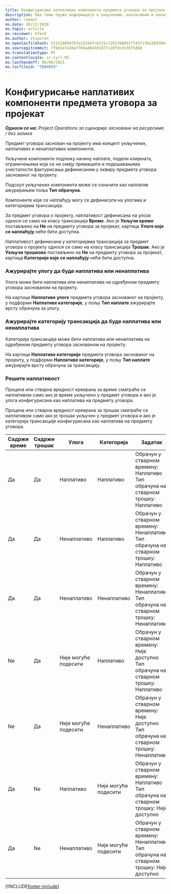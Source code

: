 ```yaml
---
title: Конфигурисање наплативих компоненти предмета уговора за пројекат
description: Ова тема пружа информације о укљученим, наплативим и ненаплативим компонентама на предметима уговора.
author: rumant
ms.date: 10/12/2020
ms.topic: article
ms.reviewer: kfend
ms.author: stsporen
ms.openlocfilehash: 51151089df67e2d164fc6315c1291f880917f43f1fba189304cb305ea973cecb
ms.sourcegitcommit: 7f8d1e7a16af769adb43d1877c28fdce53975db8
ms.translationtype: MT
ms.contentlocale: sr-Cyrl-RS
ms.lasthandoff: 08/06/2021
ms.locfileid: "7004059"
---
```

# <a name="configure-chargeable-components-of-a-project-contract-line"></a>Конфигурисање наплативих компоненти предмета уговора за пројекат

_**Односи се на:** Project Operations за сценарије засноване на ресурсима / без залиха_

Предмет уговора заснован на пројекту има концепт укључених, наплативих и ненаплативих компоненти.

Укључене компоненте подлежу начину наплате, подели клијената, ограничењима која се не смеју премашити и подешавањима учесталости фактурисања дефинисаним у оквиру предмета уговора заснованог на пројекту.

Подскуп укључених компоненти може се означити као наплатив ажурирањем поља **Тип обрачуна**.

Компоненте које се наплаћују могу се дефинисати на улогама и категоријама трансакција.

За предмет уговора о пројекту, наплативост дефинисана на улози односи се само на класу трансакција **Време**. Ако је **Укључи време** постављено на **Не** на предмету уговора за пројекат, картица **Улоге које се наплаћују** неће бити доступна.

Наплативост дефинисана у категоријама трансакција за предмет уговора о пројекту односи се само на класу трансакција **Трошак**. Ако је **Укључи трошкове** постављено на **Не** на предмету уговора за пројекат, картица **Категорије које се наплаћују** неће бити доступна.

### <a name="update-a-role-to-be-chargeable-or-non-chargeable"></a>Ажурирајте улогу да буде наплатива или ненаплатива

Улога може бити наплатива или ненаплатива на одређеном предмету уговора заснованом на пројекту.

На картици **Наплативе улоге** предмета уговора заснованог на пројекту, у подформи **Наплативе категорије**, у пољу **Тип наплате** ажурирајте врсту обрачуна за улогу.

### <a name="update-a-transaction-category-to-be-chargeable-or-non-chargeable"></a>Ажурирајте категорију трансакција да буде наплатива или ненаплатива

Категорија трансакција може бити наплатива или ненаплатива на одређеном предмету уговора заснованом на пројекту.

На картици **Наплативе категорије** предмета уговора заснованог на пројекту, у подформи **Наплативе категорије**, у пољу **Тип наплате** ажурирајте врсту обрачуна за трансакцију.

### <a name="resolve-chargeability"></a>Решите наплативост

Процена или стварна вредност креирана за време сматраће се наплативом само ако је време укључено у предмет уговора и ако је улога конфигурисана као наплатива на предмету уговора.

Процена или стварна вредност креирана за трошак сматраће се наплативом само ако је трошак укључен у предмет уговора и ако је категорија трансакције конфигурисана као наплатива на предмету уговора.

| Садржи време | Садржи трошак | Улога | Категорија | Задатак |
| --- | --- | --- | --- | --- |
| Да | Да | Наплативо | Наплативо | Обрачун у стварном времену: Наплативо </br>Тип обрачуна на стварном трошку: Наплативо |
| Да | Да | Ненаплативо | Наплативо | Обрачун у стварном времену: Ненаплативо </br>Тип обрачуна на стварном трошку: Наплативо |
| Да | Да | Ненаплативо | Ненаплативо | Обрачун у стварном времену: Ненаплативо </br>Тип обрачуна на стварном трошку: Ненаплативо |
| Ne | Да | Није могуће подесити | Наплативо | Обрачун у стварном времену: Није доступно </br>Тип обрачуна на стварном трошку: Наплативо |
| Ne | Да | Није могуће подесити | Ненаплативо | Обрачун у стварном времену: Није доступно </br>Тип обрачуна на стварном трошку: Ненаплативо |
| Да | Ne | Наплативо | Није могуће подесити | Обрачун у стварном времену: Наплативо </br>Тип обрачуна на стварном трошку: Није доступно |
| Да | Ne | Ненаплативо | Није могуће подесити | Обрачун у стварном времену: Ненаплативо </br> Тип обрачуна на стварном трошку: Није доступно |


[!INCLUDE[footer-include](../includes/footer-banner.md)]

